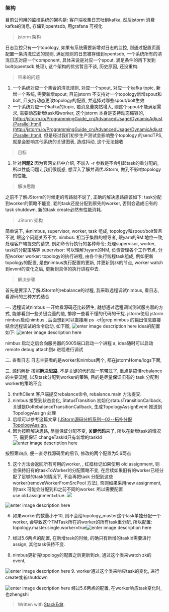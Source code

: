 ### 架构
目前公司用的监控系统的架构是: 客户端收集日志吐到kafka, 然后jstorm 消费kafka的消息, 存储到opentsdb, 用grafana 可视化

> jstorm 架构

日志监控只有一个topology, 如果有系统需要新增对日志的监控, 则通过配置页面配置一条清洗过滤的规则, 满足规则的日志被存储到opentsdb, 一个系统所有的清洗日志对应一个component, 具体来说是对应一个spout, 满足条件的再下发到bolt(opentsdb 处理), 这个架构的优劣暂且不谈, 历史原因, 还没重构.

> 带来的问题
1. 一个系统对应一个集合的清洗规则, 对应一个spout, 对应一个kafka topic, 新增一个系统, 需要新增spout, 目前jstorm 不支持对一个topology新增spout和bolt, 只支持动态更改topology的配置, 并选择对哪些spout/bolt生效
2. 一个系统对应一个kafka的topic, 若消息量突然增大, 则这个spout不能满足需求, 需要动态新增task和worker, 这个jstorm 本身是支持动态缩容的, [http://jstorm.io/ProgrammingGuide_cn/AdvancedUsage/DynamicAdjust/Parallel.html](http://jstorm.io/ProgrammingGuide_cn/AdvancedUsage/DynamicAdjust/Parallel.html), 但是经过我们初步生产测试会影响整个topology 的sendTPS, 就是会影响其他系统的关键图表, 造成抖动, 这个无法接收

> 目标
1. 针对**问题2** 因为官网文档中介绍, 不加入 -r 参数是不会引起task的重分配的, 所以性能问题让我们很疑惑, 想深入了解并调优JStorm, 做到不影响topology的性能,

> 解决思路

之前不了解JStorm的时候走的弯路就不说了, 正确的解决思路应该如下:  task分配到worker的策略不能变, 老的task还是分配到原先的worker, 否则会造成旧有的task shutdown, 新的task create必然有性能消耗. 

> JStorm 架构

简单说下, 由nimbus, supervisor, worker, task 组成, topology和spout/bolt暂且不说, 跟这个问题关系不大. 
nimbus: 相当于集群的领导者, 跟yarn的RM 地位一致, 处理客户端提交的请求, 例如命令行执行的各种命令; 处理supervisor, worker, task的分配策略等
supervisor: 可以理解为yarn的NM, 负责管理各个工作节点, 分配worker
worker: topology的执行进程, 由各个执行线程task组成, 例如更新topology的配置, 是由nimbus执行配置的更新, 并更新到zk的节点, worker watch到event的变化之后, 更新到具体的执行进程中去.

> 解决步骤

首先是要深入了解JStorm的rebalance的过程, 我采取远程调试nimbus, 看日志, 看源码的三种方式结合

一. 远程调试nimbus
一开始看源码还比较陌生, 就想通过远程调试测试服务器的方式, 能够看到一些关键变量的值, 排除一些看不懂的代码的干扰.
jstorm使用 jstorm nimbus启动nimbus , 后面想到可以直接用 ps -ef|grep nimbus 的输出信息直接结合远程调试的命令启动, 如下图, 
![enter image description here](https://drive.google.com/uc?id=14DXapVXhDpSOK6bpzqdgdPmM9CMVeMKV)
idea的配置如下: 
![enter image description here](https://drive.google.com/uc?id=1nKP1VbmsOfFf7kI7HoTSCkUYbHHws5tN)

nimbus 启动之后会向服务器的5005端口启动一个进程 a, idea随时可以启动remote debug attach到a 进程进行调试

二. 查看日志
日志主要看的是worker和nimbus两个, 都在jstormHome/logs下面,

三. 源码解析
按照**解决思路**, 不是关键的代码就一笔带过了, 重点是搞懂rebalance的主要流程, 以及task分配到worker的策略, 目的是尽量保证旧有的 task 分配到worker的策略不变

1. thriftClient 客户端提交rebalance命令, rebalance.main 方法提交.
2. nimbus 接受到状态变化, StatusTransition 初始化statusTransitionCallback, 关键是DoRebalanceTransitionCallback, 生成TopologyAssignEvent 推送到 TopologyAssign 处理
3. 后续可以参考这篇文章 [[JStorm源码分析系列--02--拓扑分配TopologyAssign](https://segmentfault.com/a/1190000009083097), 
4. 因为按照解决思路, 尽量保证分配不变, **关键代码**来了, 所以在新增task的情况下, 需要保证 changeTaskId只有新增的taskId
![enter image description here](https://drive.google.com/uc?id=1ERUeJ23CkpQO6SYHLYOphQlKCDrHeNlf)

按照第四点, 便一直寻找源码里的细节, 修改的两个配置为5,6两点

5.  这个方法会返回所有可用的worker, , 红框标记如果使用 old assignment, 则会保持旧有的taskToWorker的分配策略不变, 在后续如果旧有的worker已经分配了足够的task的情况下, 不会再把task 分配到这些worker(removeWorkerFromSrcPool 方法), 否则如果采用new assignment, 则task 可能会分配到和之前不同的worker. 所以需要配置 use.old.assignment=true.
![](https://drive.google.com/uc?id=1TCioOqmnBdYzH_Np7mHqQrCD6uSX0Frx)

![enter image description here](https://drive.google.com/uc?id=1zFHfjxcDVKgF6-dL0VI_c0qhaAOje6SC)

6. 如果worker的数量小于10, 则不会给topology_master这个task单独分配一个worker, 会导致这个TMTask所在的worker的所有task重分配, 所以配置: topology.master.single.worker=true![enter image description here](https://drive.google.com/uc?id=1yBxa3tjTxO6fxhou-NwrSz1ZsilwMf1q)

7. 经过5.6两点的配置, 在新增task的时候, 的确只有新增的taskId需要进行assign, 其他task保持不变.

8. nimbus更新完topology的配置之后更新到zk, 通过这个类来watch zk的event, 

![enter image description here](https://drive.google.com/uc?id=1SsaWUq00ixwIfKgbk7gW8S5XEgJuFT1i)
9. worker通过这个类来响应task的变化, 进行create或者shutdown

![enter image description here](https://drive.google.com/uc?id=1GbXicg4ehLpemJ-P5Gq1RNSOSu75yqKm)
经过5.6两点的配置, 在worker响应task变化时, 也zhengshi 
> Written with [StackEdit](https://stackedit.io/).
<!--stackedit_data:
eyJoaXN0b3J5IjpbLTI2ODk2ODU1NCwyNTA0Mjc4NjMsLTEyNj
QwNTI2MDEsOTcxOTEwMTQ1LDg1NTIyMDEyLC0yMDY2Nzk3NTcx
LC0zMzgzNDE2NDcsLTE4ODExNTc1MDMsODkxMDQ0MDg5LC0xMz
M4MzQwNywtMTgwODYxNjk0MCwtMTA5MTk0MjYyMCwxMDM1MTI5
NjYzLC0xMDQ2MzQwMzk0XX0=
-->